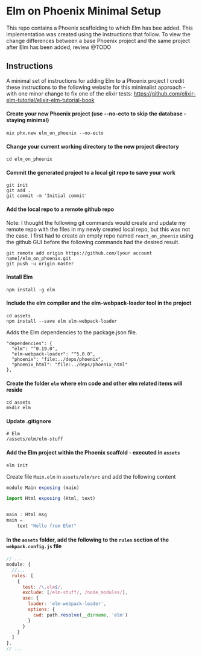 # Elm on Phoenix Minimal Setup
This repo contains a Phoenix scaffolding to which Elm has bee added. This implementation was created using the instructions that follow. To view the change differences between a base Phoenix project and the same project after Elm has been added, review @TODO

## Instructions

A minimal set of instructions for adding Elm to a Phoenix project
I credit these instructions to the following website for this minimalist approach - with one minor change to fix one of the elixir tests:
https://github.com/elixir-elm-tutorial/elixir-elm-tutorial-book

#### Create your new Phoenix project (use --no-ecto to skip the database - staying minimal)
```
mix phx.new elm_on_phoenix --no-ecto
```
#### Change your current working directory to the new project directory
```
cd elm_on_phoenix
```
#### Commit the generated project to a local git repo to save your work
```
git init
git add .
git commit -m 'Initial commit'
```
#### Add the local repo to a remote github repo
Note: I thought the following git commands would create and update my remote repo with the files in my newly created local repo, but this was not the case. I first had to create an empty repo named ```react_on_phoenix``` using the github GUI before the following commands had the desired result.
```
git remote add origin https://github.com/[your account name]/elm_on_phoenix.git
git push -u origin master
```

#### Install Elm
```
npm install -g elm
````

#### Include the elm compiler and the elm-webpack-loader tool in the project
```
cd assets
npm install --save elm elm-webpack-loader
```
Adds the Elm dependencies to the package.json file.
```
"dependencies": {
  "elm": "^0.19.0",
  "elm-webpack-loader": "^5.0.0",
  "phoenix": "file:../deps/phoenix",
  "phoenix_html": "file:../deps/phoenix_html"
},
```
#### Create the folder ```elm``` where elm code and other elm related items will reside

```
cd assets
mkdir elm
```
#### Update .gitignore
```
# Elm
/assets/elm/elm-stuff
```
#### Add the Elm project within the Phoenix scaffold - executed in ```assets```

``` 
elm init
```
Create file ```Main.elm``` in ```assets/elm/src``` and add the following content
```javascript
module Main exposing (main)

import Html exposing (Html, text)


main : Html msg
main =
    text "Hello from Elm!"
```
#### In the ```assets``` folder, add the following to the ```rules``` section of the ```webpack.config.js``` file 
```javascript
// ...
module: {
  //...
  rules: [
    {
      test: /\.elm$/,
      exclude: [/elm-stuff/, /node_modules/],
      use: {
        loader: 'elm-webpack-loader',
        options: {
          cwd: path.resolve(__dirname, 'elm')
        }
      }
    }
  ]
},
// ...
```
